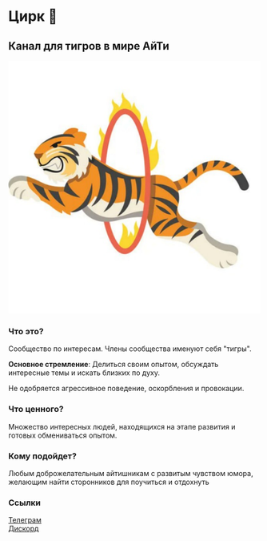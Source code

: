 # Цирк 🐯
## Канал для тигров в мире АйТи
![image](circus.jpg)

### Что это?
Сообщество по интересам. Члены сообщества именуют себя "тигры".

**Основное стремление**:
Делиться своим опытом, обсуждать интересные темы и искать близких по духу.

Не одобряется агрессивное поведение, оскорбления и провокации.

### Что ценного?
Множество интересных людей, находящихся на этапе развития и готовых обмениваться опытом.

### Кому подойдет?
Любым доброжелательным айтишникам с развитым чувством юмора, желающим найти сторонников для поучиться и отдохнуть

### Ссылки
[Телеграм](https://t.me/tiger_community_bot)  
[Дискорд](https://discord.gg/EtSGqhgwWH)

